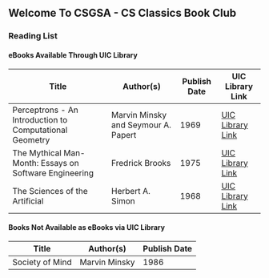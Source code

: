 ## Welcome To CSGSA - CS Classics Book Club

### Reading List
#### eBooks Available Through UIC Library
|Title|Author(s)|Publish Date|UIC Library Link|
|---|---|---|---|
|Perceptrons - An Introduction to Computational Geometry|Marvin Minsky and Seymour A. Papert|1969|[UIC Library Link](http://hz9pj6fe4t.search.serialssolutions.com/log?L=HZ9PJ6FE4T&D=-D2&J=TC_036488562&P=EJP&PT=EZProxy&H=7f7890451a&U=http%3A%2F%2Fproxy.cc.uic.edu%2Flogin%3Furl%3Dhttps%3A%2F%2Fieeexplore.ieee.org%2Fservlet%2Fopac%3Fbknumber%3D8076704)|
|The Mythical Man-Month: Essays on Software Engineering|Fredrick Brooks|1975|[UIC Library Link](http://hz9pj6fe4t.search.serialssolutions.com/log?L=HZ9PJ6FE4T&D=OODEK&J=TC0000076748&P=EJP&PT=EZProxy&H=f675005304&U=https%3A%2F%2Flearning.oreilly.com%2Flibrary%2Fview%2F%7E%2F0201835959%2F%3Far)|
|The Sciences of the Artificial|Herbert A. Simon|1968|[UIC Library Link](http://hz9pj6fe4t.search.serialssolutions.com/log?L=HZ9PJ6FE4T&D=OODEK&J=TC0000076748&P=EJP&PT=EZProxy&H=f675005304&U=https%3A%2F%2Flearning.oreilly.com%2Flibrary%2Fview%2F%7E%2F0201835959%2F%3Far)


#### Books Not Available as eBooks via UIC Library
|Title|Author(s)|Publish Date|
|-----|---------|------------|
|Society of Mind|Marvin Minsky|1986|
